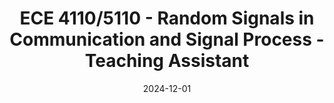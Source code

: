 ---
title: "ECE 4110/5110 - Random Signals in Communication and Signal Process - Teaching Assistant"
collection: teaching
type: "Undergraduate and graduate combined course"
permalink: /teaching/ece-4110-5110
venue: "Cornell University, School of Electrical and Computer Engineering"
date: 2024-12-01
location: "Ithaca, NY"
---